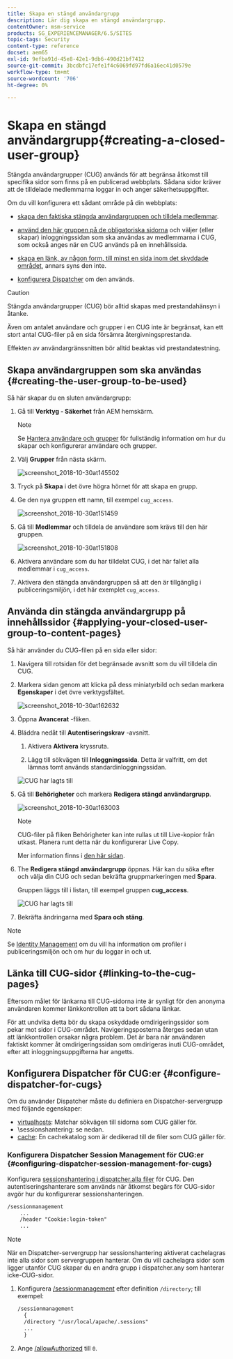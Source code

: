 ```yaml
---
title: Skapa en stängd användargrupp
description: Lär dig skapa en stängd användargrupp.
contentOwner: msm-service
products: SG_EXPERIENCEMANAGER/6.5/SITES
topic-tags: Security
content-type: reference
docset: aem65
exl-id: 9efba91d-45e8-42e1-9db6-490d21bf7412
source-git-commit: 3bcdbfc17efe1f4c6069fd97fd6a16ec41d0579e
workflow-type: tm+mt
source-wordcount: '706'
ht-degree: 0%

---
```


# Skapa en stängd användargrupp{#creating-a-closed-user-group}

Stängda användargrupper (CUG) används för att begränsa åtkomst till specifika sidor som finns på en publicerad webbplats. Sådana sidor kräver att de tilldelade medlemmarna loggar in och anger säkerhetsuppgifter.

Om du vill konfigurera ett sådant område på din webbplats:

* [skapa den faktiska stängda användargruppen och tilldela medlemmar](#creating-the-user-group-to-be-used).

* [använd den här gruppen på de obligatoriska sidorna](#applying-your-closed-user-group-to-content-pages) och väljer (eller skapar) inloggningssidan som ska användas av medlemmarna i CUG, som också anges när en CUG används på en innehållssida.

* [skapa en länk, av någon form, till minst en sida inom det skyddade området](#linking-to-the-cug-pages), annars syns den inte.

* [konfigurera Dispatcher](#configure-dispatcher-for-cugs) om den används.

>[!CAUTION]
>
>Stängda användargrupper (CUG) bör alltid skapas med prestandahänsyn i åtanke.
>
>Även om antalet användare och grupper i en CUG inte är begränsat, kan ett stort antal CUG-filer på en sida försämra återgivningsprestanda.
>
>Effekten av användargränssnitten bör alltid beaktas vid prestandatestning.

## Skapa användargruppen som ska användas {#creating-the-user-group-to-be-used}

Så här skapar du en sluten användargrupp:

1. Gå till **Verktyg - Säkerhet** från AEM hemskärm.

   >[!NOTE]
   >
   >Se [Hantera användare och grupper](/help/sites-administering/security.md#managing-users-and-groups) för fullständig information om hur du skapar och konfigurerar användare och grupper.

1. Välj **Grupper** från nästa skärm.

   ![screenshot_2018-10-30at145502](assets/screenshot_2018-10-30at145502.png)

1. Tryck på **Skapa** i det övre högra hörnet för att skapa en grupp.
1. Ge den nya gruppen ett namn, till exempel `cug_access`.

   ![screenshot_2018-10-30at151459](assets/screenshot_2018-10-30at151459.png)

1. Gå till **Medlemmar** och tilldela de användare som krävs till den här gruppen.

   ![screenshot_2018-10-30at151808](assets/screenshot_2018-10-30at151808.png)

1. Aktivera användare som du har tilldelat CUG, i det här fallet alla medlemmar i `cug_access`.
1. Aktivera den stängda användargruppen så att den är tillgänglig i publiceringsmiljön, i det här exemplet `cug_access`.

## Använda din stängda användargrupp på innehållssidor {#applying-your-closed-user-group-to-content-pages}

Så här använder du CUG-filen på en sida eller sidor:

1. Navigera till rotsidan för det begränsade avsnitt som du vill tilldela din CUG.
1. Markera sidan genom att klicka på dess miniatyrbild och sedan markera **Egenskaper** i det övre verktygsfältet.

   ![screenshot_2018-10-30at162632](assets/screenshot_2018-10-30at162632.png)

1. Öppna **Avancerat** -fliken.

1. Bläddra nedåt till **Autentiseringskrav** -avsnitt.

   1. Aktivera **Aktivera** kryssruta.

   1. Lägg till sökvägen till **Inloggningssida**.
Detta är valfritt, om det lämnas tomt används standardinloggningssidan.

   ![CUG har lagts till](assets/cug-authentication-requirement.png)

1. Gå till **Behörigheter** och markera **Redigera stängd användargrupp**.

   ![screenshot_2018-10-30at163003](assets/screenshot_2018-10-30at163003.png)

   >[!NOTE]
   >
   >CUG-filer på fliken Behörigheter kan inte rullas ut till Live-kopior från utkast. Planera runt detta när du konfigurerar Live Copy.
   >
   >Mer information finns i [den här sidan](closed-user-groups.md#aem-livecopy).

1. The **Redigera stängd användargrupp** öppnas. Här kan du söka efter och välja din CUG och sedan bekräfta gruppmarkeringen med **Spara**.

   Gruppen läggs till i listan, till exempel gruppen **cug_access**.

   ![CUG har lagts till](assets/cug-added.png)

1. Bekräfta ändringarna med **Spara och stäng**.

>[!NOTE]
>
>Se [Identity Management](/help/sites-administering/identity-management.md) om du vill ha information om profiler i publiceringsmiljön och om hur du loggar in och ut.

## Länka till CUG-sidor {#linking-to-the-cug-pages}

Eftersom målet för länkarna till CUG-sidorna inte är synligt för den anonyma användaren kommer länkkontrollen att ta bort sådana länkar.

För att undvika detta bör du skapa oskyddade omdirigeringssidor som pekar mot sidor i CUG-området. Navigeringsposterna återges sedan utan att länkkontrollen orsakar några problem. Det är bara när användaren faktiskt kommer åt omdirigeringssidan som omdirigeras inuti CUG-området, efter att inloggningsuppgifterna har angetts.

## Konfigurera Dispatcher för CUG:er {#configure-dispatcher-for-cugs}

Om du använder Dispatcher måste du definiera en Dispatcher-servergrupp med följande egenskaper:

* [virtualhosts](https://experienceleague.adobe.com/docs/experience-manager-dispatcher/using/configuring/dispatcher-configuration.html#identifying-virtual-hosts-virtualhosts): Matchar sökvägen till sidorna som CUG gäller för.
* \sessionshantering: se nedan.
* [cache](https://experienceleague.adobe.com/docs/experience-manager-dispatcher/using/configuring/dispatcher-configuration.html#configuring-the-dispatcher-cache-cache): En cachekatalog som är dedikerad till de filer som CUG gäller för.

### Konfigurera Dispatcher Session Management för CUG:er {#configuring-dispatcher-session-management-for-cugs}

Konfigurera [sessionshantering i dispatcher.alla filer](https://experienceleague.adobe.com/docs/experience-manager-dispatcher/using/configuring/dispatcher-configuration.html#enabling-secure-sessions-sessionmanagement) för CUG. Den autentiseringshanterare som används när åtkomst begärs för CUG-sidor avgör hur du konfigurerar sessionshanteringen.

```xml
/sessionmanagement
    ...
    /header "Cookie:login-token"
    ...
```

>[!NOTE]
>
>När en Dispatcher-servergrupp har sessionshantering aktiverat cachelagras inte alla sidor som servergruppen hanterar. Om du vill cachelagra sidor som ligger utanför CUG skapar du en andra grupp i dispatcher.any
>som hanterar icke-CUG-sidor.

1. Konfigurera [/sessionmanagement](https://experienceleague.adobe.com/docs/experience-manager-dispatcher/using/configuring/dispatcher-configuration.html#enabling-secure-sessions-sessionmanagement) efter definition `/directory`; till exempel:

   ```xml
   /sessionmanagement
     {
     /directory "/usr/local/apache/.sessions"
     ...
     }
   ```

1. Ange [/allowAuthorized](https://experienceleague.adobe.com/docs/experience-manager-dispatcher/using/configuring/dispatcher-configuration.html#caching-when-authentication-is-used) till `0`.

